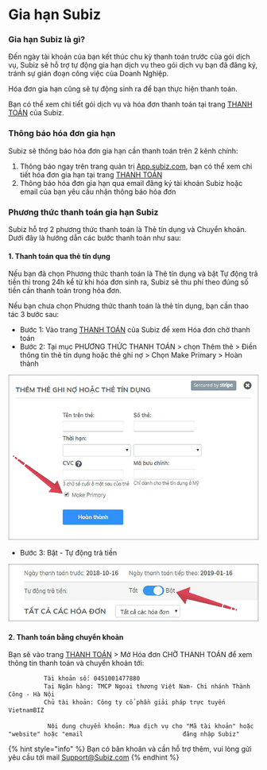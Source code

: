# Gia hạn Subiz

### Gia hạn Subiz là gì?

Đến ngày tài khoản của bạn kết thúc chu kỳ thanh toán trước của gói dịch vụ, Subiz sẽ hỗ trợ tự động gia hạn dịch vụ theo gói dịch vụ bạn đã đăng ký, tránh sự gián đoạn công việc của Doanh Nghiệp.

Hóa đơn gia hạn cũng sẽ tự động sinh ra để bạn thực hiện thanh toán.

Bạn có thể xem chi tiết gói dịch vụ và hóa đơn thanh toán tại trang [THANH TOÁN](https://app.subiz.com/payment-home) của Subiz.

### Thông báo hóa đơn gia hạn

Subiz sẽ thông báo hóa đơn gia hạn cần thanh toán trên 2 kênh chính:

1. Thông báo ngay trên trang quản trị [App.subiz.com](https://app.subiz.com), bạn có thể xem chi tiết hóa đơn gia hạn tại trang [THANH TOÁN](https://app.subiz.com/payment-home)
2. Thông báo hóa đơn gia hạn qua email đăng ký tài khoản Subiz hoặc email của bạn yêu cầu nhận thông báo hóa đơn 

### Phương thức thanh toán gia hạn Subiz

Subiz hỗ trợ 2 phương thức thanh toán là Thẻ tín dụng và Chuyển khoản. Dưới đây là hướng dẫn các bước thanh toán như sau:

#### **1. Thanh toán qua thẻ tín dụng**

Nếu bạn đã chọn Phương thức thanh toán là Thẻ tín dụng và bật Tự động trả tiền thì trong 24h kể từ khi hóa đơn sinh ra, Subiz sẽ thu phí theo đúng số tiền cần thanh toán trong hóa đơn. 

Nếu bạn chưa chọn Phương thức thanh toán là thẻ tín dụng, bạn cần thao tác 3 bước sau:

* Bước 1: Vào trang [THANH TOÁN](https://app.subiz.com/payment-home) của Subiz để xem Hóa đơn chờ thanh toán
* Bước 2: Tại mục PHƯƠNG THỨC THANH TOÁN &gt; chọn Thêm thẻ &gt; Điền thông tin thẻ tín dụng hoặc thẻ ghi nợ &gt; Chọn Make Primary &gt; Hoàn thành

![](../.gitbook/assets/2-them-the.jpg)

* Bước 3: Bật - Tự động trả tiền

![](../.gitbook/assets/3-bat-tu-dong-copy.jpg)



#### 2. Thanh toán bằng chuyển khoản

Bạn sẽ vào trang [THANH TOÁN](https://app.subiz.com/payment-home) &gt; Mở Hóa đơn CHỜ THANH TOÁN để xem thông tin thanh toán và chuyển khoản tới:  
  
              Tài khoản số: 0451001477880   
              Tại Ngân hàng: TMCP Ngoại thương Việt Nam- Chi nhánh Thành Công - Hà Nội   
              Chủ tài khoản: Công ty cổ phần giải pháp trực tuyến VietnamBIZ  
                 
               Nội dung chuyển khoản: Mua dịch vụ cho "Mã tài khoản" hoặc "website" hoặc "email                            đăng nhập Subiz"

{% hint style="info" %}
Bạn có băn khoăn và cần hỗ trợ thêm, vui lòng gửi yêu cầu tới mail Support@Subiz.com
{% endhint %}





